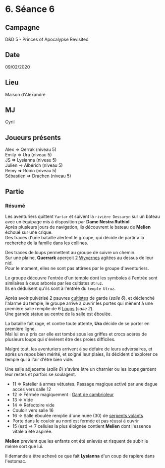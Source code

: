 # 6. Séance 6

## Campagne

D&D 5 - Princes of Apocalypse Revisited

## Date

09/02/2020

## Lieu

Maison d'Alexandre

## MJ

Cyril

## Joueurs présents

Alex => Qerrak (niveau 5)  
Emily => Ura (niveau 5)  
JS => Lysianna (niveau 5)  
Julien => Albérich (niveau 5)  
Remy => Robin (niveau 5)  
Sébastien => Drachen (niveau 5)

## Partie

### Résumé

Les aventuriers quittent `Yartar` et suivent la `rivière Dessaryn` sur un bateau avec un équipage mis à disposition par **Dame Nestra Ruthiol**.  
Après plusieurs jours de navigation, ils découvrent le bateau de **Melien** échoué sur une crique.  
Des traces d'une bataille alertent le groupe, qui décide de partir à la recherche de la famille dans les collines.

Des traces de loups permettent au groupe de suivre un chemin.  
Sur une plaine, **Querrark** aperçoit 2 [Wyvernes](https://www.aidedd.org/dnd/monstres.php?vf=wiverne) agitées au dessus de leur nid.  
Pour le moment, elles ne sont pas attirées par le groupe d'aventuriers.

Le groupe découvre l'entrée d'un temple dont les symboles à l'entrée sont similaires à ceux arborés par les cultistes `Utruz`.  
Ils en déduisent qu'ils sont à l'entrée du `temple Utruz`.

Après avoir pulvérisé 2 pauvres [cultistes](https://www.aidedd.org/dnd/monstres.php?vf=cultiste) de garde (*salle 6*), et déclenché l'alarme du temple, le groupe arrive à ouvrir les portes qui mènent à une première salle remplie de 6 [Loups](https://www.aidedd.org/dnd/monstres.php?vf=loup-arctique) (*salle 2*).  
Une garnde statue au centre de la salle est éboulée.

La bataille fait rage, et contre toute attente, **Ura** décide de se porter en première ligne.  
Mal lui en a pris car elle est tombé sous les griffes et crocs acérés de plusieurs loups qui s'évèrent être des proies difficiles.

Malgré tout, les aventuriers arrivent à se défaire de leurs adversaires, et après un repos bien mérité, et soigné leur plaies, ils décident d'explorer ce temple qui à l'air d'être bien vide.

Une salle adjacente (*salle 8*) s'avère être un charnier ou les loups gardent leur restes et parfois se soulagent.




- 11 => Ratelier à armes vétustes. Passage magique activé par une dague accès vers salle 12
- 12 => Férmée magiquement : [Gant de cambrioleur](https://www.aidedd.org/dnd/om.php?vf=gants-de-cambrioleur)
- 13 => Vide
- 14 => Réfectoire vide
- Couloir vers salle 16
- 16 => Salle éboulée remplie d'une nuée (30) de [serpents volants](https://www.aidedd.org/dnd/monstres.php?vf=serpent-volant)
- Porte dans le couloir au nord est fermée et pas réussi à ouvrir
- 15 (est) => 7 cellules la plus éloignée contient **Melien** dont l'essence vitale a été aspirée.

**Melien** previent que les enfants ont été enlevés et risquent de subir le même sort que lui.

Il demande a être achevé ce que fait **Lysianna** d'un coup de rapière dans l'estomac.
